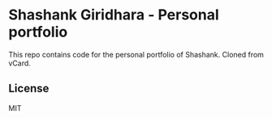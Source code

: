 # Shashank Giridhara - Personal portfolio

This repo contains code for the personal portfolio of Shashank.
Cloned from vCard.

## License

MIT
